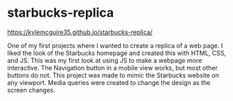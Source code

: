 # starbucks-replica
https://kylemcguire35.github.io/starbucks-replica/

One of my first projects where I wanted to create a replica of a web page. I liked the look of the Starbucks homepage and created this with HTML, CSS, and JS.
This was my first look at using JS to make a webpage more interactive. The Navigation button in a mobile view works, but most other buttons do not.
This project was made to mimic the Starbucks website on any viewport. Media queries were created to change the design as the screen changes.
